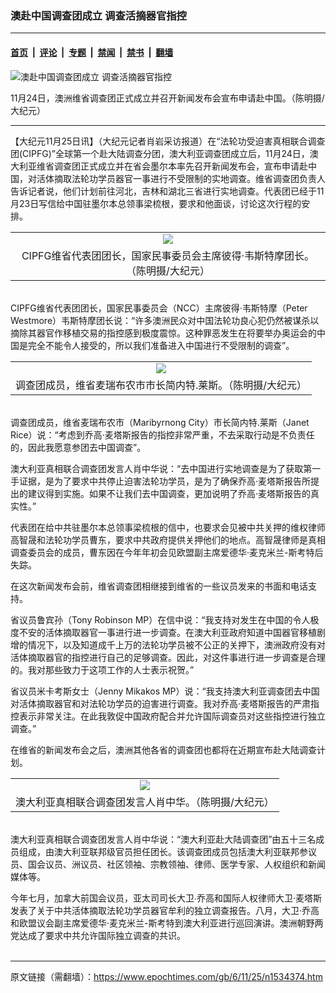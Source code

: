 ### 澳赴中国调查团成立 调查活摘器官指控

---

#### [首页](../../../..?n1534374) &nbsp;|&nbsp; [评论](../../../../../epoch-comment?n1534374) &nbsp;|&nbsp; [专题](../../../../../epoch-special?n1534374) &nbsp;|&nbsp; [禁闻](../../../../../epoch-news?n1534374) &nbsp;|&nbsp; [禁书](../../../../../books?n1534374) &nbsp;|&nbsp; [翻墙](https://github.com/gfw-breaker/nogfw/blob/master/README.md?n1534374)


<div><img alt="澳赴中国调查团成立 调查活摘器官指控" class="attachment-djy_600_400 size-djy_600_400 wp-post-image" src="https://i.epochtimes.com/assets/uploads/2006/11/61125022131868-600x400.jpg"/>
<div class="caption">
 <p>
  11月24日，澳洲维省调查团正式成立并召开新闻发布会宣布申请赴中国。（陈明摄/大纪元）
 </p>
</div></div><hr/><div class="post_content" id="artbody" itemprop="articleBody">
 <!-- article content begin -->
 <p>
  【大纪元11月25日讯】（大纪元记者肖岩采访报道）在“法轮功受迫害真相联合调查团(CIPFG)”全球第一个赴大陆调查分团，澳大利亚调查团成立后，11月24日，澳大利亚维省调查团正式成立并在省会墨尔本率先召开新闻发布会，宣布申请赴中国，对活体摘取法轮功学员器官一事进行不受限制的实地调查。维省调查团负责人告诉记者说，他们计划前往河北，吉林和湖北三省进行实地调查。代表团已经于11月23日写信给中国驻墨尔本总领事梁梳根，要求和他面谈，讨论这次行程的安排。
  <br/>
  <center>
  </center>
 </p>
 <table border="0" cellpadding="3" cellspacing="3" width="100%">
  <tr>
   <td align="center">
    <ok href="/i6/61125022118868.jpg">
     <img src="/i6/61125022118868--ss.jpg"/>
    </ok>
   </td>
  </tr>
  <tr>
   <td align="center">
    <span class="bn12">
     CIPFG维省代表团团长，国家民事委员会主席彼得‧韦斯特摩团长。（陈明摄/大纪元）
    </span>
   </td>
  </tr>
 </table>
 <p>
  <br/>
  CIPFG维省代表团团长，国家民事委员会（NCC）主席彼得‧韦斯特摩（Peter Westmore）韦斯特摩团长说：“许多澳洲民众对中国法轮功良心犯仍然被谋杀以摘除其器官作移植交易的指控感到极度震惊。这种罪恶发生在将要举办奥运会的中国是完全不能令人接受的，所以我们准备进入中国进行不受限制的调查”。
  <br/>
  <center>
  </center>
 </p>
 <table border="0" cellpadding="3" cellspacing="3" width="100%">
  <tr>
   <td align="center">
    <ok href="/i6/61125022124868.jpg">
     <img src="/i6/61125022124868--ss.jpg"/>
    </ok>
   </td>
  </tr>
  <tr>
   <td align="center">
    <span class="bn12">
     调查团成员，维省麦瑞布农市市长简内特.莱斯。（陈明摄/大纪元）
    </span>
   </td>
  </tr>
 </table>
 <p>
  <br/>
  调查团成员，维省麦瑞布农市（Maribyrnong City）市长简内特.莱斯（Janet Rice）说：“考虑到乔高‧麦塔斯报告的指控非常严重，不去采取行动是不负责任的，因此我愿意参团去中国调查”。
 </p>
 <p>
  澳大利亚真相联合调查团发言人肖中华说：“去中国进行实地调查是为了获取第一手证据，是为了要求中共停止迫害法轮功学员，是为了确保乔高‧麦塔斯报告所提出的建议得到实施。如果不让我们去中国调查，更加说明了乔高‧麦塔斯报告的真实性。”
 </p>
 <p>
  代表团在给中共驻墨尔本总领事梁梳根的信中，也要求会见被中共关押的维权律师高智晟和法轮功学员曹东，要求中共政府提供关押他们的地点。高智晟律师是真相调查委员会的成员，曹东因在今年年初会见欧盟副主席爱德华‧麦克米兰-斯考特后失踪。
 </p>
 <p>
  在这次新闻发布会前，维省调查团相继接到维省的一些议员发来的书面和电话支持。
 </p>
 <p>
  省议员鲁宾孙（Tony Robinson MP）在信中说：“我支持对发生在中国的令人极度不安的活体摘取器官一事进行进一步调查。在澳大利亚政府知道中国器官移植剧增的情况下，以及知道成千上万的法轮功学员被不公正的关押下，澳洲政府没有对活体摘取器官的指控进行自己的足够调查。因此，对这件事进行进一步调查是合理的。我对那些致力于这项工作的人士表示祝贺。”
 </p>
 <p>
  省议员米卡考斯女士（Jenny Mikakos MP）说：“我支持澳大利亚调查团去中国对活体摘取器官和对法轮功学员的迫害进行调查。我对乔高‧麦塔斯报告的严肃指控表示非常关注。在此我敦促中国政府配合并允许国际调查员对这些指控进行独立调查。”
 </p>
 <p>
  在维省的新闻发布会之后，澳洲其他各省的调查团也都将在近期宣布赴大陆调查计划。
  <br/>
  <center>
  </center>
 </p>
 <table border="0" cellpadding="3" cellspacing="3" width="100%">
  <tr>
   <td align="center">
    <ok href="/i6/61125022128868.jpg">
     <img src="/i6/61125022128868--ss.jpg"/>
    </ok>
   </td>
  </tr>
  <tr>
   <td align="center">
    <span class="bn12">
     澳大利亚真相联合调查团发言人肖中华。（陈明摄/大纪元）
    </span>
   </td>
  </tr>
 </table>
 <p>
  <br/>
  澳大利亚真相联合调查团发言人肖中华说：“澳大利亚赴大陆调查团”由五十三名成员组成，由澳大利亚联邦级官员担任团长。该调查团成员包括澳大利亚联邦参议员、国会议员、洲议员、社区领袖、宗教领袖、律师、医学专家、人权组织和新闻媒体等。
 </p>
 <p>
  今年七月，加拿大前国会议员，亚太司司长大卫∙乔高和国际人权律师大卫‧麦塔斯发表了关于中共活体摘取法轮功学员器官牟利的独立调查报告。八月，大卫‧乔高和欧盟议会副主席爱德华‧麦克米兰-斯考特到澳大利亚进行巡回演讲。澳洲朝野两党达成了要求中共允许国际独立调查的共识。
  <br/>
  <font color="#ffffff">
   (http://www.dajiyuan.com)
  </font>
 </p>
 <!-- article content end -->
 <div id="below_article_ad">
 </div>
</div>


---

原文链接（需翻墙）：https://www.epochtimes.com/gb/6/11/25/n1534374.htm